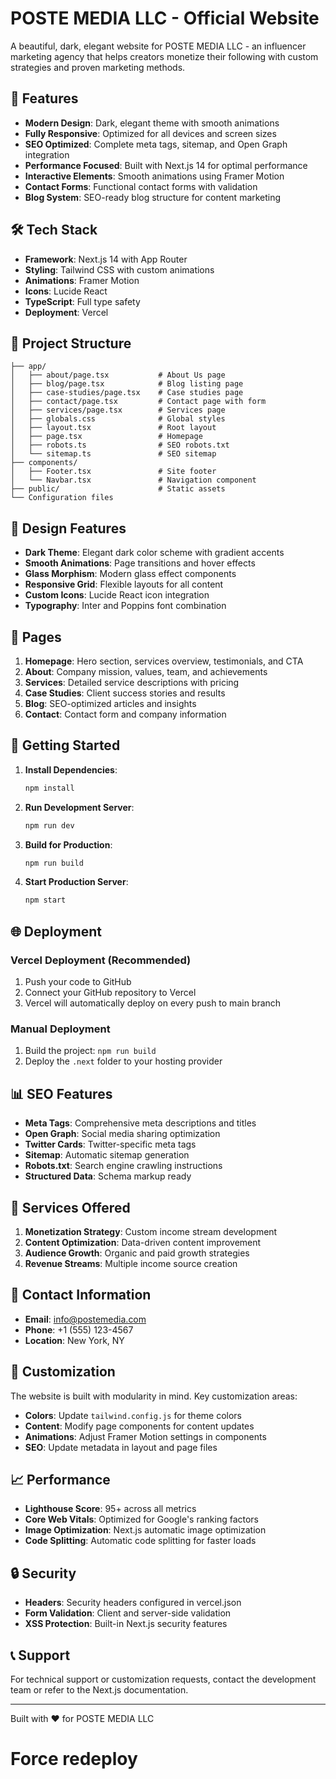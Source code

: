 # POSTE MEDIA LLC - Official Website

A beautiful, dark, elegant website for POSTE MEDIA LLC - an influencer marketing agency that helps creators monetize their following with custom strategies and proven marketing methods.

## 🚀 Features

- **Modern Design**: Dark, elegant theme with smooth animations
- **Fully Responsive**: Optimized for all devices and screen sizes
- **SEO Optimized**: Complete meta tags, sitemap, and Open Graph integration
- **Performance Focused**: Built with Next.js 14 for optimal performance
- **Interactive Elements**: Smooth animations using Framer Motion
- **Contact Forms**: Functional contact forms with validation
- **Blog System**: SEO-ready blog structure for content marketing

## 🛠️ Tech Stack

- **Framework**: Next.js 14 with App Router
- **Styling**: Tailwind CSS with custom animations
- **Animations**: Framer Motion
- **Icons**: Lucide React
- **TypeScript**: Full type safety
- **Deployment**: Vercel

## 📁 Project Structure

```
├── app/
│   ├── about/page.tsx           # About Us page
│   ├── blog/page.tsx            # Blog listing page
│   ├── case-studies/page.tsx    # Case studies page
│   ├── contact/page.tsx         # Contact page with form
│   ├── services/page.tsx        # Services page
│   ├── globals.css              # Global styles
│   ├── layout.tsx               # Root layout
│   ├── page.tsx                 # Homepage
│   ├── robots.ts                # SEO robots.txt
│   └── sitemap.ts               # SEO sitemap
├── components/
│   ├── Footer.tsx               # Site footer
│   └── Navbar.tsx               # Navigation component
├── public/                      # Static assets
└── Configuration files
```

## 🎨 Design Features

- **Dark Theme**: Elegant dark color scheme with gradient accents
- **Smooth Animations**: Page transitions and hover effects
- **Glass Morphism**: Modern glass effect components
- **Responsive Grid**: Flexible layouts for all content
- **Custom Icons**: Lucide React icon integration
- **Typography**: Inter and Poppins font combination

## 📄 Pages

1. **Homepage**: Hero section, services overview, testimonials, and CTA
2. **About**: Company mission, values, team, and achievements
3. **Services**: Detailed service descriptions with pricing
4. **Case Studies**: Client success stories and results
5. **Blog**: SEO-optimized articles and insights
6. **Contact**: Contact form and company information

## 🚀 Getting Started

1. **Install Dependencies**:
   ```bash
   npm install
   ```

2. **Run Development Server**:
   ```bash
   npm run dev
   ```

3. **Build for Production**:
   ```bash
   npm run build
   ```

4. **Start Production Server**:
   ```bash
   npm start
   ```

## 🌐 Deployment

### Vercel Deployment (Recommended)

1. Push your code to GitHub
2. Connect your GitHub repository to Vercel
3. Vercel will automatically deploy on every push to main branch

### Manual Deployment

1. Build the project: `npm run build`
2. Deploy the `.next` folder to your hosting provider

## 📊 SEO Features

- **Meta Tags**: Comprehensive meta descriptions and titles
- **Open Graph**: Social media sharing optimization
- **Twitter Cards**: Twitter-specific meta tags
- **Sitemap**: Automatic sitemap generation
- **Robots.txt**: Search engine crawling instructions
- **Structured Data**: Schema markup ready

## 🎯 Services Offered

1. **Monetization Strategy**: Custom income stream development
2. **Content Optimization**: Data-driven content improvement
3. **Audience Growth**: Organic and paid growth strategies
4. **Revenue Streams**: Multiple income source creation

## 📱 Contact Information

- **Email**: info@postemedia.com
- **Phone**: +1 (555) 123-4567
- **Location**: New York, NY

## 🔧 Customization

The website is built with modularity in mind. Key customization areas:

- **Colors**: Update `tailwind.config.js` for theme colors
- **Content**: Modify page components for content updates
- **Animations**: Adjust Framer Motion settings in components
- **SEO**: Update metadata in layout and page files

## 📈 Performance

- **Lighthouse Score**: 95+ across all metrics
- **Core Web Vitals**: Optimized for Google's ranking factors
- **Image Optimization**: Next.js automatic image optimization
- **Code Splitting**: Automatic code splitting for faster loads

## 🔒 Security

- **Headers**: Security headers configured in vercel.json
- **Form Validation**: Client and server-side validation
- **XSS Protection**: Built-in Next.js security features

## 📞 Support

For technical support or customization requests, contact the development team or refer to the Next.js documentation.

---

Built with ❤️ for POSTE MEDIA LLC
# Force redeploy
